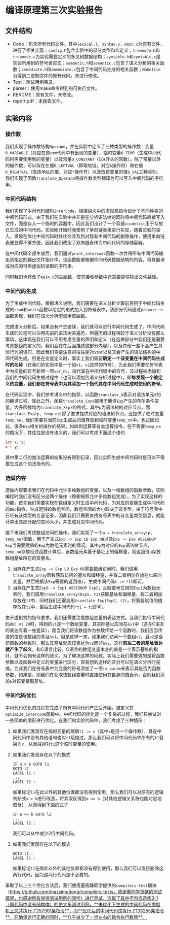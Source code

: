 # 编译原理第三次实验报告

## 文件结构

- Code：包含所有代码文件。其中`lexical.l`，`syntax.y`，`main.c`为原有文件，进行了相关实现；`config.h`包含实验中的部分类型和宏定义；`treenode.h`和`treenode.c`为实验需要定义的多叉树数据结构；`symtable.h`和`symtable.c`是实验所用到的符号表实现；`semantic.h`和`semantic.c`包含了语义分析的相关函数；`immediate.h`和`immediate.c`包含了中间代码生成的相关函数；`Makefile`为得到二进制文件的原有代码，未进行修改。
- Test：测试用例目录。
- parser：使用make命令得到的可执行文件。
- README：原有文件，未修改。
- report.pdf：本报告文件。



## 实验内容

### 操作数

我们实现了操作数结构`Operand`，并在实验中定义了三种类型的操作数：变量`O_VARIABLE`（对应在原`cmm`代码中有出现的变量），临时变量`O_TEMP`（生成中间代码时需要使用到的变量）以及常量`O_CONSTANT`（以`#`开头的常数）。除了常量以外的操作数，可以存在左值`O_LEFTVAL`（即取地址，对应`&`操作符）和右值`O_RIGHTVAL`（取该地址的值，对应`*`操作符）以及取该变量的值`O_VAL`三种类别。我们实现了函数`translate_Operand`将操作数类型翻译为可以写入中间代码的字符串。



### 中间代码结构

我们实现了中间代码结构`InterCode`，根据讲义中的虚拟机指令设计了不同种类的中间代码形式。由于我们在实验中并非是在分析语法树的同时将中间代码直接写入文件，而是存入一个临时的容器中，因此我们设计了一个容器`icodelist`用于存放已生成的中间代码。实验刚开始时我使用了单向链表来进行实现，随着实验的深入，发现在优化中间代码时往往会涉及到对现有中间代码的删除操作，使用单向链表便显得不够方便，因此我们改用了双向链表作为中间代码的存储容器。

在中间代码全部生成后，我们通过`print_intercode`函数一次性将所有中间代码输出到指定的输出文件指针中，该函数能够根据中间代码数据结构的内容，将其翻译成对应的可供虚拟机读取的字符串。

同时我们也修改了`main.c`的主函数，使其接收参数中还需要提供输出文件路径。





### 中间代码生成

为了生成中间代码，根据讲义说明，我们需要在语义分析步骤前将用于中间代码生成的`read`和`write`函数以给定的形式加入到符号表中，该部分代码通过`prepare_ir`函数实现，我们在语义分析前调用该函数。

完成语义分析后，如果没有产生错误，我们就可以进行中间代码生成了。中间代码生成的过程可以沿用先前的语法树来遍历，但遍历的过程相较于语义分析没有那么繁琐，这体现在我们可以不用考虑变量的声明和定义（在选做部分中我们还是需要考虑数组的定义的，我们会在在后面描述这部分内容），以及其他一些不会产生具体行为的语句，因此我们需要注意的往往是对`Stmt`以及其会产生的语法结构的中间代码生成。但是在变量定义时，事实上我们需要**确定一个该变量在中间代码生成时的名称**（在我们的实验中是一个如`v1`，`v2`这样的符号），为此我们需要在符号表中为变量的符号新增一项`var_no`，指代其在中间代码中的符号，该过程被添加到我们的中间代码生成过程中（也可以添加到语义分析过程中），即**每发现一个被定义的变量，我们都在符号表中为其添加一个指代其在中间代码生成时使用的符号**。

在代码实现中，我们参考讲义中的指导，以函数`translate_X`表示对语法单元`X`的的翻译过程。除此之外，函数`translate_Cond`被用于翻译`Exp`产生的布尔条件变量。大多函数均为`translate_X(p)`的格式，其中`p`为语法树的对应节点，而`translate_Exp(p, temp_no)`除了要求提供对应的语法树节点，还提供了临时变量`temp_no`，我们需要将当前`Exp`生成后的值存放到临时变量`temp_no`中。也正因如此，很多`Exp`相关的操作的结果，如四则运算等各类运算指令，在不需要`temp_no`的情况下，其往往是没有语义的，我们可以考虑下面这个语句

```c
int x, y;
x + y;
```

其中第二行的加法运算的结果没有得到记录，因此实际生成中间代码时是可以不需要生成这个加法指令的。



### 选做内容

选做内容要求我们在代码中允许多维数组的变量，以及一维数组的函数参数，实际编程时我们没有区分这两个操作（即都按照允许多维数组完成）。为了实现这样的功能，首先我们需要实现在数组定义时生成中间代码，为对应的变量生成中间代码的`DEC`指令，生成足够的数组空间，数组空间的大小取决于该类型，由于符号表中已经有该类型的变量记录，因此我们只需要查找符号表中的该变量类型信息，就能计算出其应分配的空间大小，并生成对应中间代码。

接下来我们考虑数组访问的操作，我们实现了一个`a = translate_array(p, temp_no)`函数，用于产生式`Exp -> Exp LB Exp RB`以及`Exp -> Exp ASSIGNOP Exp`当需要赋值的`Exp`为数组元素时的情况。其中`p`为对应的`Exp`语法树节点，`temp_no`存放经过函数计算后，该数组元素基于基址上的偏移量，而返回值`a`存放数组基址所在的变量名。

1. 当存在产生式`Exp -> Exp LB Exp RB`需要数组访问时，我们调用`translate_array`函数获取访问的基址和偏移量，并将二者相加存放在`t1`临时变量，然后根据该`Exp`需要的返回值`t`，生成中间代码`t := *t1`即可。
2. 当存在产生式`Exp0 -> Exp1 ASSIGNOP Exp2`，且赋值号左侧的`Exp1`为数组元素时，我们调用`translate_array(Exp1, t1)`获取基址和偏移量，将二者相加存放在`t1`中，同时我们还需调用`translate_Exp(Exp2, t2)`，将需要赋值的值存放在`t2`中，最后生成中间代码`*t1 = t2`即可。

由于虚拟机的指令要求，我们还需要注意数组变量的表达方式。当我们执行中间代码`DEC v1 20`时，得到的`v1`是一个数组变量，其实际基址应当在`&v1`中（这与C语言的表达有着一些差异），而当我们将该数组作为参数传给一个函数时，我们应当传递的值是该数组的基址`&v1`。但是这样一来，如果我们访问一个数组`v2`，且`v2`是当前函数的参数时，那么其基址就应该表达为`v2`而非`&v2`，这样**前后二者的基址表达就产生了歧义**。和C语言比较，C语言的数组变量本身的值是一个表示基址的指针，就不会拥有这样的歧义。为了解决这样的问题，实际上我们需要做的是将函数参数以及函数中定义的变量进行区分，容易想到这样的区分可以在语义分析时完成。为此我们在符号表中为变量的符号添加了一项`is_param`来表示其是否为函数参数，如果是，则我们在获取该数组变量时直接使用其自身的值表示，否则我们添加`&`对该变量取基址。



### 中间代码优化

中间代码优化的过程在完成了所有中间代码产生后开始，被定义在`optimize_intercode`函数中。中间代码的优化是一个复杂的过程，我们只尝试对一些简单的情形进行优化。在我们的实验代码中，我们考虑了三种情形：

1. 如果我们发现存在临时变量的赋值`t1 := x`（其中`x`是另一个操作数），且在中间代码中没有其他语句也对`t1`赋值过，那么我们可以将中间代码中所有的`t1`替换为`x`，从而减掉对`t1`这个临时变量的使用。

2. 如果我们发现存在以下的模式

   ```
   IF a > b GOTO l1
   GOTO l2
   LABEL l1 :
   ...
   LABEL l2 :
   ```

   如果标记`l1`在此以外的其他位置都没有得到使用，那么我们可以对原有的逻辑判断式`a > b`进行改造，将其取反得到`a <= b`（对其他逻辑关系符也能对应地取反），从而得到下面的式子

   ```
   IF a <= b GOTO l2
   ...
   LABEL l2 :
   ```

   我们可以从中减少2行中间代码。

3. 如果我们发现存在以下的模式

   ```
   GOTO l1 :
   LABEL l1 :
   ```

   如果标记`l1`在除此以外的其他位置都没有得到使用，那么我们可以直接删除这两行代码，因为这两行代码是不必要的。

采取了以上三个优化方法后，我们使用董杨静同学提供的`compilers-test`模块（https://github.com/massimodong/compilers-tests，感谢董同学贡献的测试框架，也感谢所有提供测试用例的同学）进行测试，选取了其中不包含选修3-1（即代码中没有结构体）的绝大多测试用例，**未优化下生成的中间代码在虚拟机上总共执行了257901条指令**，而**优化后的中间代码仅执行了133255条指令**，在确保运行正确的同时，**几乎减少了一半左右的指令执行数目**。

